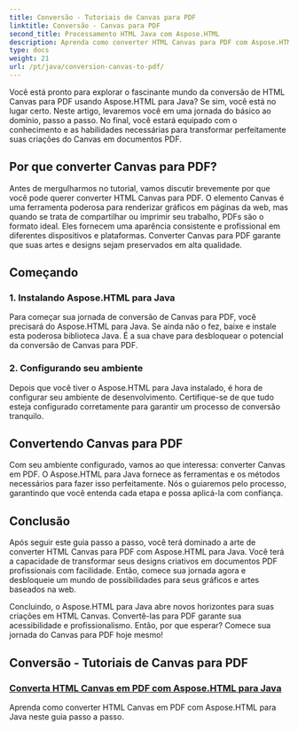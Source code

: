 ```yaml
---
title: Conversão - Tutoriais de Canvas para PDF
linktitle: Conversão - Canvas para PDF
second_title: Processamento HTML Java com Aspose.HTML
description: Aprenda como converter HTML Canvas para PDF com Aspose.HTML para Java neste guia abrangente. Domine a arte da transformação digital!
type: docs
weight: 21
url: /pt/java/conversion-canvas-to-pdf/
---
```


Você está pronto para explorar o fascinante mundo da conversão de HTML Canvas para PDF usando Aspose.HTML para Java? Se sim, você está no lugar certo. Neste artigo, levaremos você em uma jornada do básico ao domínio, passo a passo. No final, você estará equipado com o conhecimento e as habilidades necessárias para transformar perfeitamente suas criações do Canvas em documentos PDF.

## Por que converter Canvas para PDF?

Antes de mergulharmos no tutorial, vamos discutir brevemente por que você pode querer converter HTML Canvas para PDF. O elemento Canvas é uma ferramenta poderosa para renderizar gráficos em páginas da web, mas quando se trata de compartilhar ou imprimir seu trabalho, PDFs são o formato ideal. Eles fornecem uma aparência consistente e profissional em diferentes dispositivos e plataformas. Converter Canvas para PDF garante que suas artes e designs sejam preservados em alta qualidade.

## Começando

### 1. Instalando Aspose.HTML para Java

Para começar sua jornada de conversão de Canvas para PDF, você precisará do Aspose.HTML para Java. Se ainda não o fez, baixe e instale esta poderosa biblioteca Java. É a sua chave para desbloquear o potencial da conversão de Canvas para PDF.

### 2. Configurando seu ambiente

Depois que você tiver o Aspose.HTML para Java instalado, é hora de configurar seu ambiente de desenvolvimento. Certifique-se de que tudo esteja configurado corretamente para garantir um processo de conversão tranquilo.

## Convertendo Canvas para PDF

Com seu ambiente configurado, vamos ao que interessa: converter Canvas em PDF. O Aspose.HTML para Java fornece as ferramentas e os métodos necessários para fazer isso perfeitamente. Nós o guiaremos pelo processo, garantindo que você entenda cada etapa e possa aplicá-la com confiança.

## Conclusão

Após seguir este guia passo a passo, você terá dominado a arte de converter HTML Canvas para PDF com Aspose.HTML para Java. Você terá a capacidade de transformar seus designs criativos em documentos PDF profissionais com facilidade. Então, comece sua jornada agora e desbloqueie um mundo de possibilidades para seus gráficos e artes baseados na web.

Concluindo, o Aspose.HTML para Java abre novos horizontes para suas criações em HTML Canvas. Convertê-las para PDF garante sua acessibilidade e profissionalismo. Então, por que esperar? Comece sua jornada do Canvas para PDF hoje mesmo!
## Conversão - Tutoriais de Canvas para PDF
### [Converta HTML Canvas em PDF com Aspose.HTML para Java](./canvas-to-pdf/)
Aprenda como converter HTML Canvas em PDF com Aspose.HTML para Java neste guia passo a passo.